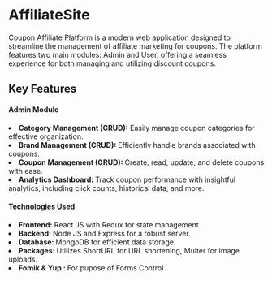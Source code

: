 # AffiliateSite
Coupon Affiliate Platform is a modern web application designed to streamline the management of affiliate marketing for coupons. The platform features two main modules: Admin and User, offering a seamless experience for both managing and utilizing discount coupons.
<h2>Key Features</h2>
<h4>Admin Module</h4>
<li><b>Category Management (CRUD):</b> Easily manage coupon categories for effective organization.</li>
<li><b>Brand Management (CRUD): </b>Efficiently handle brands associated with coupons.</li>
<li><b>Coupon Management (CRUD): </b>Create, read, update, and delete coupons with ease.</li>
<li><b>Analytics Dashboard: </b>Track coupon performance with insightful analytics, including click counts, historical data, and more.</li> 
<h4>Technologies Used</h4>
<li><b>Frontend:</b> React JS with Redux for state management.</li>
<li><b>Backend: </b>Node JS and Express for a robust server.</li>
<li><b>Database: </b> MongoDB for efficient data storage.</li>
<li><b>Packages: </b>Utilizes ShortURL for URL shortening, Multer for image uploads.</li>
<li><b>Fomik & Yup : </b>For pupose of Forms Control</li>


 
